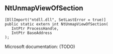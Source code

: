 ## NtUnmapViewOfSection

```
[DllImport("ntdll.dll", SetLastError = true)]
public static extern int NtUnmapViewOfSection(
   IntPtr ProcessHandle,
   IntPtr BaseAddress
);
```

Microsoft documentation: (TODO)
